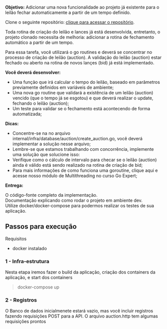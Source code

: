 **Objetivo:** Adicionar uma nova funcionalidade ao projeto já existente para o leilão fechar automaticamente a partir de um tempo definido.

Clone o seguinte repositório: [clique para acessar o repositório](https://github.com/devfullcycle/labs-auction-goexpert).

Toda rotina de criação do leilão e lances já está desenvolvida, entretanto, o projeto clonado necessita de melhoria: adicionar a rotina de fechamento automático a partir de um tempo.

Para essa tarefa, você utilizará o go routines e deverá se concentrar no processo de criação de leilão (auction). A validação do leilão (auction) estar fechado ou aberto na rotina de novos lançes (bid) já está implementado.

**Você deverá desenvolver:**

 - Uma função que irá calcular o tempo do leilão, baseado em parâmetros previamente definidos em variáveis de ambiente;  
 - Uma nova go routine que validará a existência de um leilão (auction) vencido (que o tempo já se esgotou) e que deverá realizar o update, fechando o leilão (auction);  
 - Um teste para validar se o fechamento está acontecendo de forma automatizada;

**Dicas:**

 - Concentre-se na no arquivo internal/infra/database/auction/create_auction.go, você deverá implementar a solução nesse arquivo;
 - Lembre-se que estamos trabalhando com concorrência, implemente uma solução que solucione isso:
 - Verifique como o cálculo de intervalo para checar se o leilão (auction) ainda é válido está sendo realizado na rotina de criação de bid;
 - Para mais informações de como funciona uma goroutine, clique aqui e acesse nosso módulo de Multithreading no curso Go Expert;
 
**Entrega:**

O código-fonte completo da implementação.  
Documentação explicando como rodar o projeto em ambiente dev.  
Utilize docker/docker-compose para podermos realizar os testes de sua aplicação.


## Passos para execução

Requisitos
 - docker instalado

### 1 - Infra-estrutura
Nesta etapa iremos fazer o build da aplicação, criação dos containers da aplicação, e start dos containers

> docker-compose up

### 2 - Registros
O Banco de dados inicialmenete estará vazio, mas você incluir registros fazendo requisições POST para a API. O arquivo auction.http tem algumas requisições prontos
